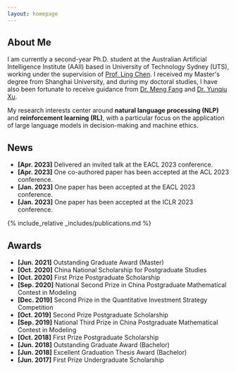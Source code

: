 ```yaml
---
layout: homepage
---
```


## About Me

I am currently a second-year Ph.D. student at the Australian Artificial Intelligence Institute (AAII) based in University of Technology Sydney (UTS), working under the supervision of [Prof. Ling Chen](https://profiles.uts.edu.au/Ling.Chen). 
I received my Master's degree from Shanghai University, and during my doctoral studies, I have also been fortunate to receive guidance from [Dr. Meng Fang](https://mengf1.github.io/) and [Dr. Yunqiu Xu](https://scholar.google.com/citations?hl=en&user=6kfxdwoAAAAJ).
 

My research interests center around **natural language processing (NLP)** and **reinforcement learning (RL)**, with a particular focus on the application of large language models in decision-making and machine ethics.



## News
- **[Apr. 2023]** Delivered an invited talk at the EACL 2023 conference.
- **[Apr. 2023]** One co-authored paper has been accepted at the ACL 2023 conference.
- **[Jan. 2023]** One paper has been accepted at the EACL 2023 conference.
- **[Jan. 2023]** One paper has been accepted at the ICLR 2023 conference.


{% include_relative _includes/publications.md %}

<!-- {% include_relative _includes/services.md %} -->

## Awards
- **[Jun. 2021]** Outstanding Graduate Award (Master)
- **[Oct. 2020]** China National Scholarship for Postgraduate Studies
- **[Oct. 2020]** First Prize Postgraduate Scholarship
- **[Sep. 2020]** National Second Prize in China Postgraduate Mathematical Contest in Modeling
- **[Dec. 2019]** Second Prize in the Quantitative Investment Strategy Competition
- **[Oct. 2019]** Second Prize Postgraduate Scholarship
- **[Sep. 2019]** National Third Prize in China Postgraduate Mathematical Contest in Modeling
- **[Oct. 2018]** First Prize Postgraduate Scholarship
- **[Jun. 2018]** Outstanding Graduate Award (Bachelor)
- **[Jun. 2018]** Excellent Graduation Thesis Award (Bachelor)
- **[Jun. 2017]** First Prize Undergraduate Scholarship
